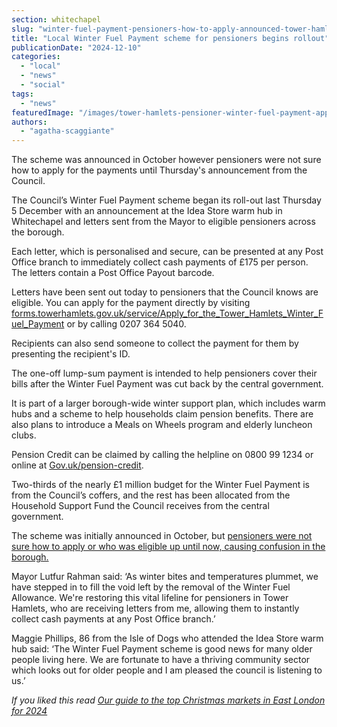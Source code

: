 ```yaml
---
section: whitechapel
slug: "winter-fuel-payment-pensioners-how-to-apply-announced-tower-hamlets"
title: "Local Winter Fuel Payment scheme for pensioners begins rollout"
publicationDate: "2024-12-10"
categories: 
  - "local"
  - "news"
  - "social"
tags: 
  - "news"
featuredImage: "/images/tower-hamlets-pensioner-winter-fuel-payment-application-credit-council.jpg"
authors: 
  - "agatha-scaggiante"
---
```


The scheme was announced in October however pensioners were not sure how to apply for the payments until Thursday's announcement from the Council.

The Council’s Winter Fuel Payment scheme began its roll-out last Thursday 5 December with an announcement at the Idea Store warm hub in Whitechapel and letters sent from the Mayor to eligible pensioners across the borough. 

Each letter, which is personalised and secure, can be presented at any Post Office branch to immediately collect cash payments of £175 per person. The letters contain a Post Office Payout barcode. 

Letters have been sent out today to pensioners that the Council knows are eligible. You can apply for the payment directly by visiting [forms.towerhamlets.gov.uk/service/Apply\_for\_the\_Tower\_Hamlets\_Winter\_Fuel\_Payment](https://forms.towerhamlets.gov.uk/service/Apply_for_the_Tower_Hamlets_Winter_Fuel_Payment) or by calling 0207 364 5040. 

Recipients can also send someone to collect the payment for them by presenting the recipient's ID.

The one-off lump-sum payment is intended to help pensioners cover their bills after the Winter Fuel Payment was cut back by the central government. 

It is part of a larger borough-wide winter support plan, which includes warm hubs and a scheme to help households claim pension benefits. There are also plans to introduce a Meals on Wheels program and elderly luncheon clubs. 

Pension Credit can be claimed by calling the helpline on 0800 99 1234 or online at [Gov.u](http://www.gov.uk/pension-credit)[k/pension-credit](http://www.gov.uk/pension-credit). 

Two-thirds of the nearly £1 million budget for the Winter Fuel Payment is from the Council’s coffers, and the rest has been allocated from the Household Support Fund the Council receives from the central government.  

The scheme was initially announced in October, but [pensioners were not sure how to apply or who was eligible up until now, causing confusion in the borough.](https://whitechapellondon.co.uk/tower-hamlets-winter-fuel-payment-local-voices/) 

Mayor Lutfur Rahman said: ‘As winter bites and temperatures plummet, we have stepped in to fill the void left by the removal of the Winter Fuel Allowance. We're restoring this vital lifeline for pensioners in Tower Hamlets, who are receiving letters from me, allowing them to instantly collect cash payments at any Post Office branch.’ 

Maggie Phillips, 86 from the Isle of Dogs who attended the Idea Store warm hub said: ‘The Winter Fuel Payment scheme is good news for many older people living here. We are fortunate to have a thriving community sector which looks out for older people and I am pleased the council is listening to us.’ 

_If you liked this read [Our guide to the top Christmas markets in East London for 2024](https://romanroadlondon.com/east-end-christmas-markets/)_
